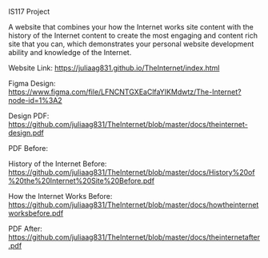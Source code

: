 IS117 Project

A website that combines your how the Internet works site content with the history of the Internet content to create the most engaging and content rich site that you can, which demonstrates your personal website development ability and knowledge of the Internet. 

Website Link: https://juliaag831.github.io/TheInternet/index.html

Figma Design: https://www.figma.com/file/LFNCNTGXEaClfaYIKMdwtz/The-Internet?node-id=1%3A2

Design PDF: https://github.com/juliaag831/TheInternet/blob/master/docs/theinternet-design.pdf

PDF Before: 

History of the Internet Before: https://github.com/juliaag831/TheInternet/blob/master/docs/History%20of%20the%20Internet%20Site%20Before.pdf

How the Internet Works Before: https://github.com/juliaag831/TheInternet/blob/master/docs/howtheinternetworksbefore.pdf

PDF After: https://github.com/juliaag831/TheInternet/blob/master/docs/theinternetafter.pdf

